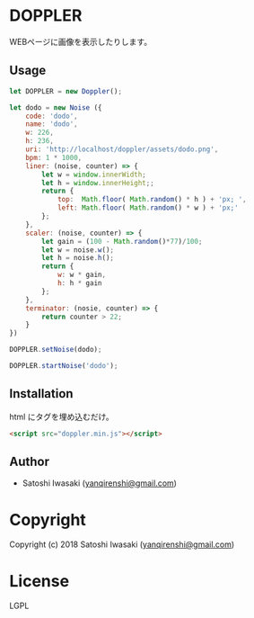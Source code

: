 # DOPPLER

WEBページに画像を表示したりします。

## Usage

```js
let DOPPLER = new Doppler();

let dodo = new Noise ({
    code: 'dodo',
    name: 'dodo',
    w: 226,
    h: 236,
    uri: 'http://localhost/doppler/assets/dodo.png',
    bpm: 1 * 1000,
    liner: (noise, counter) => {
        let w = window.innerWidth;
        let h = window.innerHeight;;
        return {
            top:  Math.floor( Math.random() * h ) + 'px; ',
            left: Math.floor( Math.random() * w ) + 'px;'
        };
    },
    scaler: (noise, counter) => {
        let gain = (100 - Math.random()*77)/100;
        let w = noise.w();
        let h = noise.h();
        return {
            w: w * gain,
            h: h * gain
        };
    },
    terminator: (nosie, counter) => {
        return counter > 22;
    }
})

DOPPLER.setNoise(dodo);

DOPPLER.startNoise('dodo');
```

## Installation

html にタグを埋め込むだけ。

```html
<script src="doppler.min.js"></script>
```

## Author

+ Satoshi Iwasaki (yanqirenshi@gmail.com)

# Copyright

Copyright (c) 2018 Satoshi Iwasaki (yanqirenshi@gmail.com)

# License

LGPL
